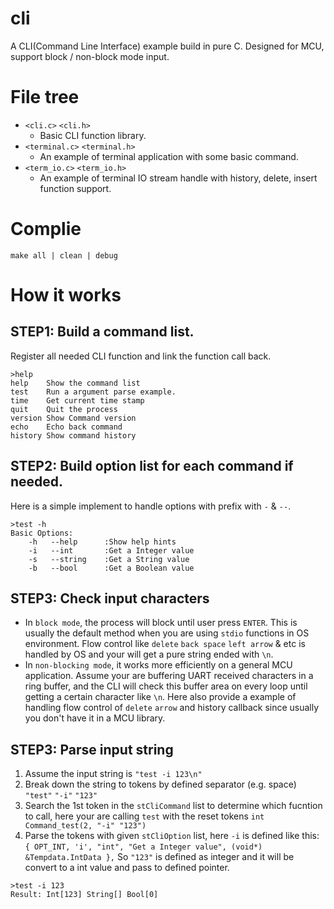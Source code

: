 # cli
A CLI(Command Line Interface) example build in pure C.
Designed for MCU, support block / non-block mode input.

# File tree
- `<cli.c>` `<cli.h>`
    - Basic CLI function library.
- `<terminal.c>` `<terminal.h>`
    - An example of terminal application with some basic command.
- `<term_io.c>` `<term_io.h>`
    - An example of terminal IO stream handle with history, delete, insert function support.

# Complie
    make all | clean | debug

# How it works
## STEP1: Build a command list.
Register all needed CLI function and link the function call back.
```
>help
help    Show the command list
test    Run a argument parse example.
time    Get current time stamp
quit    Quit the process
version Show Command version
echo    Echo back command
history Show command history
```
## STEP2: Build option list for each command if needed.
Here is a simple implement to handle options with prefix with `-` & `--`.
```
>test -h
Basic Options:
	-h   --help      :Show help hints
	-i   --int       :Get a Integer value
	-s   --string    :Get a String value
	-b   --bool      :Get a Boolean value
```

## STEP3: Check input characters
- In `block mode`, the process will block until user press `ENTER`. This is usually the default method when you are using `stdio` functions in OS environment. Flow control like `delete` `back space` `left arrow` & etc is handled by OS and your will get a pure string ended with `\n`.
- In `non-blocking mode`, it works more efficiently on a general MCU application. Assume your are buffering UART received characters in a ring buffer, and the CLI will check this buffer area on every loop until getting a certain character like `\n`.
Here also provide a example of handling flow control of `delete` `arrow` and history callback since usually you don't have it in a MCU library.

## STEP3: Parse input string
1. Assume the input string is
`"test -i 123\n"`
2. Break down the string to tokens by defined separator (e.g. space)
`"test"` `"-i"` `"123"`
3. Search the 1st token in the `stCliCommand` list to determine which fucntion to call, here your are calling `test` with the reset tokens
`int Command_test(2, "-i" "123")`
4. Parse the tokens with given `stCliOption` list, here `-i` is defined like this:
`{ OPT_INT, 'i', "int", "Get a Integer value", (void*) &Tempdata.IntData },`
So `"123"` is defined as integer and it will be convert to a int value and pass to defined pointer.
```
>test -i 123
Result: Int[123] String[] Bool[0]
```
